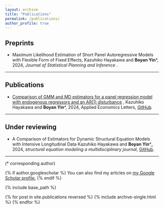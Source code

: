 ```yaml
---
layout: archive
title: "Publications"
permalink: /publications/
author_profile: true
---
```


 
## Preprints
 
 - <span>Maximum Likelihood Estimation of Short Panel Autoregressive Models with Flexible Form of Fixed Effects</span>, <span>Kazuhiko Hayakawa and **Boyan Yin**\*,</span> <span>2024</span>, <span>_Journal of Statistical Planning and Inference_ </span>.

----


## Publications

 - <span>[Comparison of GMM and MD estimators for a panel regression model with endogenous regressors and an AR(1) disturbance](https://www.tandfonline.com/doi/pdf/10.1080/13504851.2024.2352166)</span> <span>, Kazuhiko Hayakawa and **Boyan Yin**\*, </span> <span>2024,</span> <span>Applied Economics Letters, </span> <span> [GitHub](https://github.com/Byan2019/).</span>

---


## Under reviewing

- <span>A Comparison of Estimators for Dynamic Structural Equation Models with Intensive Longitudinal Data</span>  <span>Kazuhiko Hayakawa and **Boyan Yin**\*,</span>, <span>2024</span>, <span>_structural equation modeling a multidisciplinary journal_</span>,<span> [GitHub](https://github.com/Byan2019/)</span>.

---
<span>(* corresponding author)</span>


{% if author.googlescholar %}
  You can also find my articles on <u><a href="{{author.googlescholar}}">my Google Scholar profile</a>.</u>
{% endif %}

{% include base_path %}

{% for post in site.publications reversed %}
  {% include archive-single.html %}
{% endfor %}
